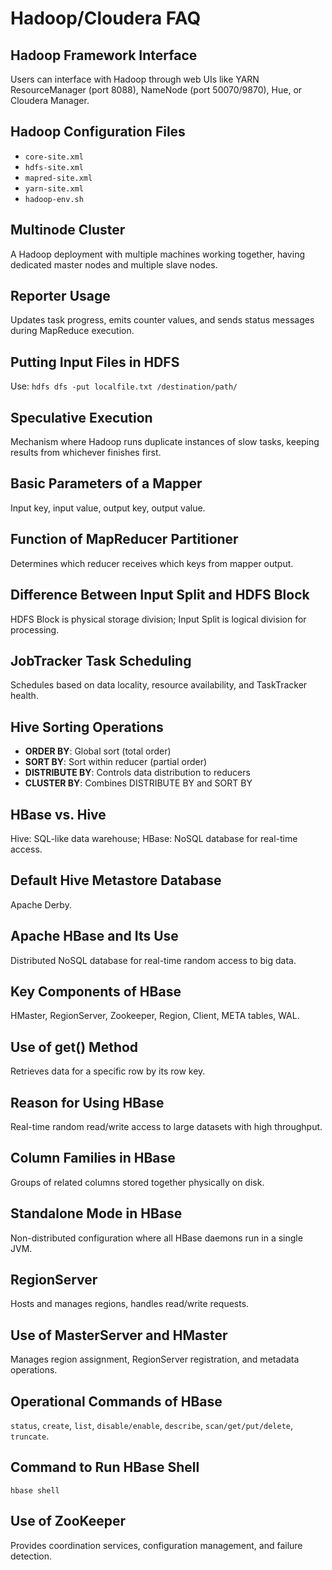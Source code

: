 # Hadoop/Cloudera FAQ

## Hadoop Framework Interface
Users can interface with Hadoop through web UIs like YARN ResourceManager (port 8088), NameNode (port 50070/9870), Hue, or Cloudera Manager.

## Hadoop Configuration Files
- `core-site.xml`
- `hdfs-site.xml`
- `mapred-site.xml`
- `yarn-site.xml`
- `hadoop-env.sh`

## Multinode Cluster
A Hadoop deployment with multiple machines working together, having dedicated master nodes and multiple slave nodes.

## Reporter Usage
Updates task progress, emits counter values, and sends status messages during MapReduce execution.

## Putting Input Files in HDFS
Use: `hdfs dfs -put localfile.txt /destination/path/`

## Speculative Execution
Mechanism where Hadoop runs duplicate instances of slow tasks, keeping results from whichever finishes first.

## Basic Parameters of a Mapper
Input key, input value, output key, output value.

## Function of MapReducer Partitioner
Determines which reducer receives which keys from mapper output.

## Difference Between Input Split and HDFS Block
HDFS Block is physical storage division; Input Split is logical division for processing.

## JobTracker Task Scheduling
Schedules based on data locality, resource availability, and TaskTracker health.

## Hive Sorting Operations
- **ORDER BY**: Global sort (total order)
- **SORT BY**: Sort within reducer (partial order)
- **DISTRIBUTE BY**: Controls data distribution to reducers
- **CLUSTER BY**: Combines DISTRIBUTE BY and SORT BY

## HBase vs. Hive
Hive: SQL-like data warehouse; HBase: NoSQL database for real-time access.

## Default Hive Metastore Database
Apache Derby.

## Apache HBase and Its Use
Distributed NoSQL database for real-time random access to big data.

## Key Components of HBase
HMaster, RegionServer, Zookeeper, Region, Client, META tables, WAL.

## Use of get() Method
Retrieves data for a specific row by its row key.

## Reason for Using HBase
Real-time random read/write access to large datasets with high throughput.

## Column Families in HBase
Groups of related columns stored together physically on disk.

## Standalone Mode in HBase
Non-distributed configuration where all HBase daemons run in a single JVM.

## RegionServer
Hosts and manages regions, handles read/write requests.

## Use of MasterServer and HMaster
Manages region assignment, RegionServer registration, and metadata operations.

## Operational Commands of HBase
`status`, `create`, `list`, `disable/enable`, `describe`, `scan/get/put/delete`, `truncate`.

## Command to Run HBase Shell
`hbase shell`

## Use of ZooKeeper
Provides coordination services, configuration management, and failure detection.